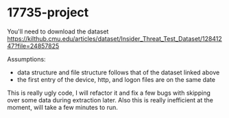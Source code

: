 # 17735-project

You'll need to download the dataset https://kilthub.cmu.edu/articles/dataset/Insider_Threat_Test_Dataset/12841247?file=24857825 

Assumptions:
- data structure and file structure follows that of the dataset linked above
- the first entry of the device, http, and logon files are on the same date

This is really ugly code, I will refactor it and fix a few bugs with skipping over some data during extraction later. Also this is really inefficient at the moment, will take a few minutes to run.